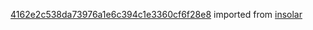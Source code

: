 [4162e2c538da73976a1e6c394c1e3360cf6f28e8](https://github.com/insolar/insolar/commit/4162e2c538da73976a1e6c394c1e3360cf6f28e8) imported from [insolar](https://github.com/insolar/insolar)
